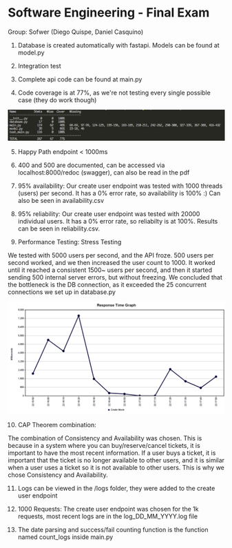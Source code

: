 # Software Engineering - Final Exam

Group: Sofwer (Diego Quispe, Daniel Casquino)

1. Database is created automatically with fastapi. Models can be found at model.py


2. Integration test


3. Complete api code can be found at main.py


4. Code coverage is at 77%, as we're not testing every single possible case (they do work though)

![coverage](./coverage.png)


5. Happy Path endpoint < 1000ms


6. 400 and 500 are documented, can be accessed via localhost:8000/redoc (swagger), can also be read in the pdf


7. 95% availability: Our create user endpoint was tested with 1000 threads (users) per second. It has a 0% error rate, so availability is 100% :) Can also be seen in availability.csv


8. 95% reliability: Our create user endpoint was tested with 20000 individual users. It has a 0% error rate, so reliabilty is at 100%. Results can be seen in reliability.csv.


9. Performance Testing: Stress Testing

We tested with 5000 users per second, and the API froze. 500 users per second worked, and we then increased the user count to 1000. It worked until it reached a consistent 1500~ users per second, and then it started sending 500 internal server errors, but without freezing. We concluded that the bottleneck is the DB connection, as it exceeded the 25 concurrent connections we set up in database.py

![responsetime](response_time.png)


10. CAP Theorem combination:

The combination of Consistency and Availability was chosen. This is because in a system where you can buy/reserve/cancel tickets, it is important to have the most recent information. If a user buys a ticket, it is important that the ticket is no longer available to other users, and it is similar when a user uses a ticket so it is not available to other users. This is why we chose Consistency and Availability.

11. Logs can be viewed in the /logs folder, they were added to the create user endpoint


12. 1000 Requests: The create user endpoint was chosen for the 1k requests, most recent logs are in the log_DD_MM_YYYY.log file


13. The date parsing and success/fail counting function is the function named count_logs inside main.py